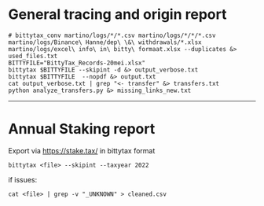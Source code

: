 # General tracing and origin report 

```
# bittytax_conv martino/logs/*/*.csv martino/logs/*/*/*.csv martino/logs/Binance\ Hanne/dep\ \&\ withdrawals/*.xlsx martino/logs/excel\ info\ in\ bitty\ formaat.xlsx --duplicates &> used_files.txt
BITTYFILE="BittyTax_Records-20mei.xlsx"
bittytax $BITTYFILE --skipint -d &> output_verbose.txt
bittytax $BITTYFILE  --nopdf &> output.txt
cat output_verbose.txt | grep "<- transfer" &> transfers.txt
python analyze_transfers.py &> missing_links_new.txt
```
----



# Annual Staking report
Export via https://stake.tax/ in bittytax format

```
bittytax <file> --skipint --taxyear 2022

```
if issues:
```
cat <file> | grep -v "_UNKNOWN" > cleaned.csv
```